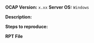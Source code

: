 **OCAP Version:** `x.xx`
**Server OS:** `Windows`

**Description:**

**Steps to reproduce:**

**RPT File**
